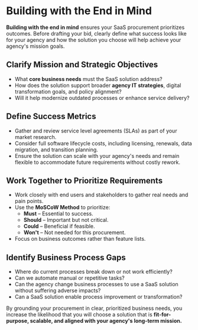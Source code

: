 # Building with the End in Mind

**Building with the end in mind** ensures your SaaS procurement prioritizes outcomes. Before drafting your bid, clearly define what success looks like for your agency and how the solution you choose will help achieve your agency's mission goals.

## Clarify Mission and Strategic Objectives

- What **core business needs** must the SaaS solution address?
- How does the solution support broader **agency IT strategies**, digital transformation goals, and policy alignment?
- Will it help modernize outdated processes or enhance service delivery?

## Define Success Metrics

- Gather and review service level agreements (SLAs) as part of your market research.
- Consider full software lifecycle costs, including licensing, renewals, data migration, and transition planning.
- Ensure the solution can scale with your agency's needs and remain flexible to accommodate future requirements without costly rework.

## Work Together to Prioritize Requirements 

- Work closely with end users and stakeholders to gather real needs and pain points.
- Use the **MoSCoW Method** to prioritize:
  - **Must** – Essential to success.
  - **Should** – Important but not critical.
  - **Could** – Beneficial if feasible.
  - **Won't** – Not needed for this procurement.
- Focus on business outcomes rather than feature lists.

## Identify Business Process Gaps

- Where do current processes break down or not work efficiently?
- Can we automate manual or repetitive tasks?
- Can the agency change business processes to use a SaaS solution without suffering adverse impacts?
- Can a SaaS solution enable process improvement or transformation?

By grounding your procurement in clear, prioritized business needs, you increase the likelihood that you will choose a solution that is **fit-for-purpose, scalable, and aligned with your agency's long-term mission.**

